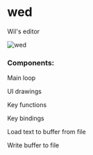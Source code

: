 # wed
Wil's editor

![wed](https://cloud.githubusercontent.com/assets/8480417/10098414/0b5902ee-6379-11e5-9c3d-29a1c5acc428.png)

### Components:

Main loop

UI drawings

Key functions

Key bindings

Load text to buffer from file

Write buffer to file
